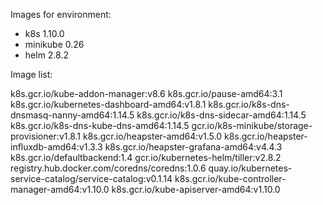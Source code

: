 
Images for environment:
 - k8s 1.10.0
 - minikube 0.26
 - helm 2.8.2

Image list:

k8s.gcr.io/kube-addon-manager:v8.6
k8s.gcr.io/pause-amd64:3.1
k8s.gcr.io/kubernetes-dashboard-amd64:v1.8.1
k8s.gcr.io/k8s-dns-dnsmasq-nanny-amd64:1.14.5
k8s.gcr.io/k8s-dns-sidecar-amd64:1.14.5
k8s.gcr.io/k8s-dns-kube-dns-amd64:1.14.5
gcr.io/k8s-minikube/storage-provisioner:v1.8.1
k8s.gcr.io/heapster-amd64:v1.5.0
k8s.gcr.io/heapster-influxdb-amd64:v1.3.3
k8s.gcr.io/heapster-grafana-amd64:v4.4.3
k8s.gcr.io/defaultbackend:1.4
gcr.io/kubernetes-helm/tiller:v2.8.2
registry.hub.docker.com/coredns/coredns:1.0.6
quay.io/kubernetes-service-catalog/service-catalog:v0.1.14
k8s.gcr.io/kube-controller-manager-amd64:v1.10.0
k8s.gcr.io/kube-apiserver-amd64:v1.10.0
